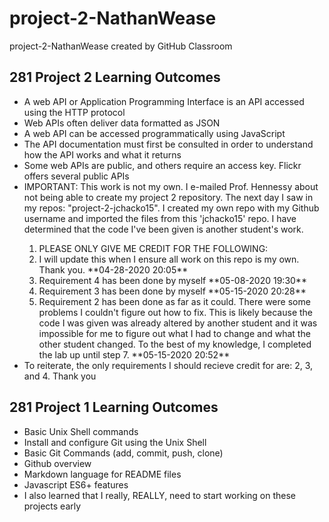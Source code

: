 # project-2-NathanWease
project-2-NathanWease created by GitHub Classroom

<!DOCTYPE html>
<html lang="en">

<head>
  <meta charset="UTF-8" />
  <meta name="viewport" content="width=device-width, initial-scale=1.0" />
  <meta http-equiv="X-UA-Compatible" content="ie=edge" />
 </head>

<body>
  <h2>281 Project 2 Learning Outcomes</h2>
  <ul>
    <li>A web API or Application Programming Interface is an API accessed using the HTTP protocol</li>
    <li>Web APIs often deliver data formatted as JSON</li>
    <li>A web API can be accessed programmatically using JavaScript</li>
    <li>The API documentation must first be consulted in order to understand how the API works and what it returns</li>
    <li>Some web APIs are public, and others require an access key.  Flickr offers several public APIs</li>
    <li>IMPORTANT: This work is not my own. I e-mailed Prof. Hennessy about not being able to create my project 2 repository. The next day I saw in my repos: "project-2-jchacko15". I created my own repo with my Github username and imported the files from this 'jchacko15' repo. I have determined that the code I've been given is another student's work.</li>
    <ol>
      <li>PLEASE ONLY GIVE ME CREDIT FOR THE FOLLOWING:</li>
      <li>I will update this when I ensure all work on this repo is my own. Thank you. **04-28-2020 20:05**</li>
      <li>Requirement 4 has been done by myself **05-08-2020 19:30**</li>
      <li>Requirement 3 has been done by myself **05-15-2020 20:28**</li>
      <li>Requirement 2 has been done as far as it could. There were some problems I couldn't figure out how to fix. This is likely because the code I was given was already altered by another student and it was impossible for me to figure out what I had to change and what the other student changed. To the best of my knowledge, I completed the lab up until step 7. **05-15-2020 20:52**</li>
      </ol>
      <li>To reiterate, the only requirements I should recieve credit for are: 2, 3, and 4. Thank you</li>

  </ul>

  <h2>281 Project 1 Learning Outcomes</h2>
    <ul>
      <li>Basic Unix Shell commands</li>
      <li>Install and configure Git using the Unix Shell</li>
      <li>Basic Git Commands (add, commit, push, clone)</li>
      <li>Github overview</li>
      <li>Markdown language for README files</li>
      <li>Javascript ES6+ features</li>
      <li> I also learned that I really, REALLY, need to start working on these projects early</li>
    </ul>
  </body>

</html>

